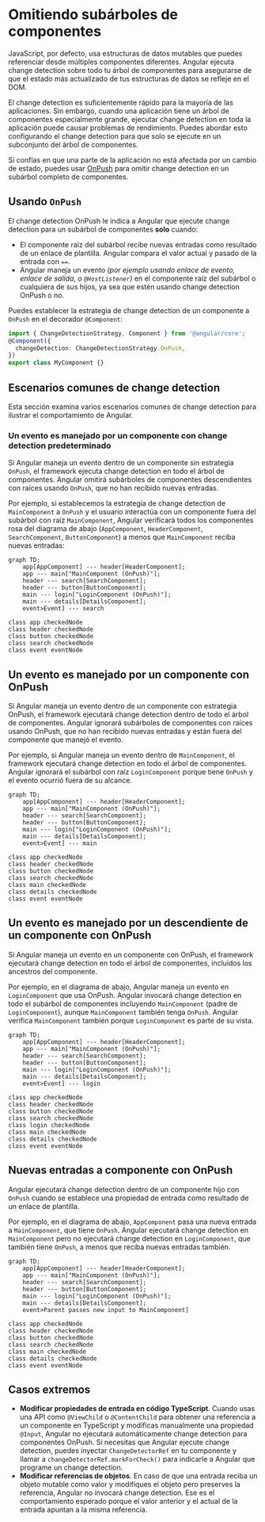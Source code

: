 # Omitiendo subárboles de componentes

JavaScript, por defecto, usa estructuras de datos mutables que puedes referenciar desde múltiples componentes diferentes. Angular ejecuta change detection sobre todo tu árbol de componentes para asegurarse de que el estado más actualizado de tus estructuras de datos se refleje en el DOM.

El change detection es suficientemente rápido para la mayoría de las aplicaciones. Sin embargo, cuando una aplicación tiene un árbol de componentes especialmente grande, ejecutar change detection en toda la aplicación puede causar problemas de rendimiento. Puedes abordar esto configurando el change detection para que solo se ejecute en un subconjunto del árbol de componentes.

Si confías en que una parte de la aplicación no está afectada por un cambio de estado, puedes usar [OnPush](/api/core/ChangeDetectionStrategy) para omitir change detection en un subárbol completo de componentes.

## Usando `OnPush`

El change detection OnPush le indica a Angular que ejecute change detection para un subárbol de componentes **solo** cuando:

* El componente raíz del subárbol recibe nuevas entradas como resultado de un enlace de plantilla. Angular compara el valor actual y pasado de la entrada con `==`.
* Angular maneja un evento _(por ejemplo usando enlace de evento, enlace de salida, o `@HostListener`)_ en el componente raíz del subárbol o cualquiera de sus hijos, ya sea que estén usando change detection OnPush o no.

Puedes establecer la estrategia de change detection de un componente a `OnPush` en el decorador `@Component`:

```ts
import { ChangeDetectionStrategy, Component } from '@angular/core';
@Component({
  changeDetection: ChangeDetectionStrategy.OnPush,
})
export class MyComponent {}
```

## Escenarios comunes de change detection

Esta sección examina varios escenarios comunes de change detection para ilustrar el comportamiento de Angular.

### Un evento es manejado por un componente con change detection predeterminado

Si Angular maneja un evento dentro de un componente sin estrategia `OnPush`, el framework ejecuta change detection en todo el árbol de componentes. Angular omitirá subárboles de componentes descendientes con raíces usando `OnPush`, que no han recibido nuevas entradas.

Por ejemplo, si establecemos la estrategia de change detection de `MainComponent` a `OnPush` y el usuario interactúa con un componente fuera del subárbol con raíz `MainComponent`, Angular verificará todos los componentes rosa del diagrama de abajo (`AppComponent`, `HeaderComponent`, `SearchComponent`, `ButtonComponent`) a menos que `MainComponent` reciba nuevas entradas:

```mermaid
graph TD;
    app[AppComponent] --- header[HeaderComponent];
    app --- main["MainComponent (OnPush)"];
    header --- search[SearchComponent];
    header --- button[ButtonComponent];
    main --- login["LoginComponent (OnPush)"];
    main --- details[DetailsComponent];
    event>Event] --- search

class app checkedNode
class header checkedNode
class button checkedNode
class search checkedNode
class event eventNode
```

## Un evento es manejado por un componente con OnPush

Si Angular maneja un evento dentro de un componente con estrategia OnPush, el framework ejecutará change detection dentro de todo el árbol de componentes. Angular ignorará subárboles de componentes con raíces usando OnPush, que no han recibido nuevas entradas y están fuera del componente que manejó el evento.

Por ejemplo, si Angular maneja un evento dentro de `MainComponent`, el framework ejecutará change detection en todo el árbol de componentes. Angular ignorará el subárbol con raíz `LoginComponent` porque tiene `OnPush` y el evento ocurrió fuera de su alcance.

```mermaid
graph TD;
    app[AppComponent] --- header[HeaderComponent];
    app --- main["MainComponent (OnPush)"];
    header --- search[SearchComponent];
    header --- button[ButtonComponent];
    main --- login["LoginComponent (OnPush)"];
    main --- details[DetailsComponent];
    event>Event] --- main

class app checkedNode
class header checkedNode
class button checkedNode
class search checkedNode
class main checkedNode
class details checkedNode
class event eventNode
```

## Un evento es manejado por un descendiente de un componente con OnPush

Si Angular maneja un evento en un componente con OnPush, el framework ejecutará change detection en todo el árbol de componentes, incluidos los ancestros del componente.

Por ejemplo, en el diagrama de abajo, Angular maneja un evento en `LoginComponent` que usa OnPush. Angular invocará change detection en todo el subárbol de componentes incluyendo `MainComponent` (padre de `LoginComponent`), aunque `MainComponent` también tenga `OnPush`. Angular verifica `MainComponent` también porque `LoginComponent` es parte de su vista.

```mermaid
graph TD;
    app[AppComponent] --- header[HeaderComponent];
    app --- main["MainComponent (OnPush)"];
    header --- search[SearchComponent];
    header --- button[ButtonComponent];
    main --- login["LoginComponent (OnPush)"];
    main --- details[DetailsComponent];
    event>Event] --- login

class app checkedNode
class header checkedNode
class button checkedNode
class search checkedNode
class login checkedNode
class main checkedNode
class details checkedNode
class event eventNode
```

## Nuevas entradas a componente con OnPush

Angular ejecutará change detection dentro de un componente hijo con `OnPush` cuando se establece una propiedad de entrada como resultado de un enlace de plantilla.

Por ejemplo, en el diagrama de abajo, `AppComponent` pasa una nueva entrada a `MainComponent`, que tiene `OnPush`. Angular ejecutará change detection en `MainComponent` pero no ejecutará change detection en `LoginComponent`, que también tiene `OnPush`, a menos que reciba nuevas entradas también.

```mermaid
graph TD;
    app[AppComponent] --- header[HeaderComponent];
    app --- main["MainComponent (OnPush)"];
    header --- search[SearchComponent];
    header --- button[ButtonComponent];
    main --- login["LoginComponent (OnPush)"];
    main --- details[DetailsComponent];
    event>Parent passes new input to MainComponent]

class app checkedNode
class header checkedNode
class button checkedNode
class search checkedNode
class main checkedNode
class details checkedNode
class event eventNode
```

## Casos extremos

* **Modificar propiedades de entrada en código TypeScript**. Cuando usas una API como `@ViewChild` o `@ContentChild` para obtener una referencia a un componente en TypeScript y modificas manualmente una propiedad `@Input`, Angular no ejecutará automáticamente change detection para componentes OnPush. Si necesitas que Angular ejecute change detection, puedes inyectar `ChangeDetectorRef` en tu componente y llamar a `changeDetectorRef.markForCheck()` para indicarle a Angular que programe un change detection.
* **Modificar referencias de objetos**. En caso de que una entrada reciba un objeto mutable como valor y modifiques el objeto pero preserves la referencia, Angular no invocará change detection. Ese es el comportamiento esperado porque el valor anterior y el actual de la entrada apuntan a la misma referencia.

